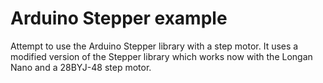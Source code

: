 Arduino Stepper example
=======================

Attempt to use the Arduino Stepper library with a step motor.
It uses a modified version of the Stepper library which works
now with the Longan Nano and a 28BYJ-48 step motor.

